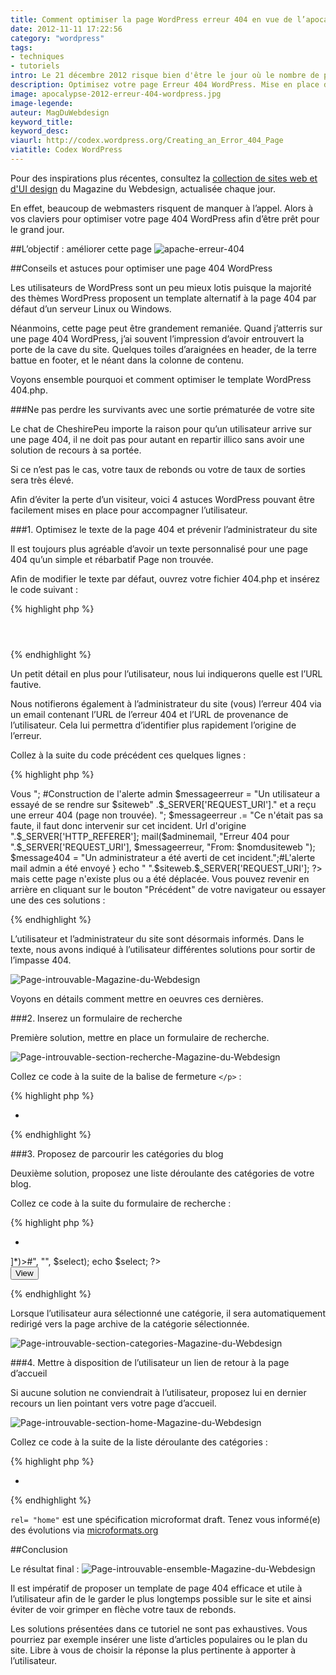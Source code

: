 ```yaml
---
title: Comment optimiser la page WordPress erreur 404 en vue de l’apocalypse
date: 2012-11-11 17:22:56
category: "wordpress"
tags:
- techniques
- tutoriels
intro: Le 21 décembre 2012 risque bien d'être le jour où le nombre de pages Erreur 404 soit le plus élevé de toute l'histoire de l'humanité.
description: Optimisez votre page Erreur 404 WordPress. Mise en place de solutions de sorties pour l'utilisateur et notification par email à l'admin.
image: apocalypse-2012-erreur-404-wordpress.jpg
image-legende:
auteur: MagDuWebdesign
keyword_title:
keyword_desc:
viaurl: http://codex.wordpress.org/Creating_an_Error_404_Page
viatitle: Codex WordPress
---
```

<p class="panel radius">Pour des inspirations plus récentes, consultez la <a href="http://www.magazineduwebdesign.com/inspirations/ui-design/sites-web/">collection de sites web et d'UI design</a> du Magazine du Webdesign, actualisée chaque jour.</p>
En effet, beaucoup de webmasters risquent de manquer à l’appel. Alors à vos claviers pour optimiser votre page 404 WordPress afin d’être prêt pour le grand jour.

##L’objectif : améliorer cette page
![apache-erreur-404](https://s3-eu-west-1.amazonaws.com/mdw-images/large/apache-erreur-404.gif)

##Conseils et astuces pour optimiser une page 404 WordPress

Les utilisateurs de WordPress sont un peu mieux lotis puisque la majorité des thèmes WordPress proposent un template alternatif à la page 404 par défaut d’un serveur Linux ou Windows.

Néanmoins, cette page peut être grandement remaniée. Quand j’atterris sur une page 404 WordPress, j’ai souvent l’impression d’avoir entrouvert la porte de la cave du site. Quelques toiles d’araignées en header, de la terre battue en footer, et le néant dans la colonne de contenu.

Voyons ensemble pourquoi et comment optimiser le template WordPress 404.php.

###Ne pas perdre les survivants avec une sortie prématurée de votre site

Le chat de CheshirePeu importe la raison pour qu’un utilisateur arrive sur une page 404, il ne doit pas pour autant en repartir illico sans avoir une solution de recours à sa portée.

Si ce n’est pas le cas, votre taux de rebonds ou votre de taux de sorties sera très élevé.

Afin d’éviter la perte d’un visiteur, voici 4 astuces WordPress pouvant être facilement mises en place pour accompagner l’utilisateur.

###1. Optimisez le texte de la page 404 et prévenir l’administrateur du site

Il est toujours plus agréable d’avoir un texte personnalisé pour une page 404 qu’un simple et rébarbatif Page non trouvée.

Afin de modifier le texte par défaut, ouvrez votre fichier 404.php et insérez le code suivant :

{% highlight php %}
<header>
	<hgroup>
	  <h1 class="entry-title"><?php _e( 'Oups ! Il semblerait que vous soyez perdu(e)', 'twentyeleven' ); ?></h1>
	  <h2 class="entry-title-no-result"><?php _e( '☠ Page non-trouvé ☠', 'twentyeleven' ); ?></h2>
	</hgroup>
</header>
{% endhighlight %}

Un petit détail en plus pour l’utilisateur, nous lui indiquerons quelle est l’URL fautive.

Nous notifierons également à l’administrateur du site (vous) l’erreur 404 via un email contenant l’URL de l’erreur 404 et l’URL de provenance de l’utilisateur. Cela lui permettra d’identifier plus rapidement l’origine de l’erreur.

Collez à la suite du code précédent ces quelques lignes :

{% highlight php %}
<article id="post-0" class="post error404 hentry not-found">
  <div class="entry-content">
    <p>Vous
    <?php
    $adminemail = get_option('admin_email'); #Adresse email de l'administrateur WordPress
    $siteweb = get_bloginfo('url'); #URL du site Web
    $nomdusiteweb = get_bloginfo('name'); #Nom du site Web
    if (!isset($_SERVER['HTTP_REFERER'])) {
    #Mesage à l'utilisateur
    echo "avez essayé de vous rendre sur "; #construction du message
    $message404 = "Tout n'est pas perdu!";
    } elseif (isset($_SERVER['HTTP_REFERER'])) {
    #Proposition de solutions à l'utilisateur et envoi d'une alerte mail à l'administrateur
    echo "avez cliqué sur le lien <code>";
    #Construction de l'alerte admin
    $messageerreur = "Un utilisateur a essayé de se rendre sur $siteweb"
    .$_SERVER['REQUEST_URI']." et a reçu une erreur 404 (page non trouvée). ";
    $messageerreur .= "Ce n'était pas sa faute, il faut donc intervenir sur cet incident.
    Url d'origine ".$_SERVER['HTTP_REFERER'];
    mail($adminemail, "Erreur 404 pour ".$_SERVER['REQUEST_URI'],
    $messageerreur, "From: $nomdusiteweb <noreply@$siteweb>");
    $message404 = "Un administrateur a été averti de cet incident.";#L'alerte mail admin a été envoyé
    }
    echo " ".$siteweb.$_SERVER['REQUEST_URI']; ?></code>
    mais cette page n'existe plus ou a été déplacée. <?php echo $message404; ?> Vous pouvez revenir en arrière en cliquant sur le bouton "Précédent" de votre navigateur ou essayer une des ces solutions :
    </p>
  </div>
</article>
{% endhighlight %}

L’utilisateur et l’administrateur du site sont désormais informés. Dans le texte, nous avons indiqué à l’utilisateur différentes solutions pour sortir de l’impasse 404.

![Page-introuvable-Magazine-du-Webdesign](https://s3-eu-west-1.amazonaws.com/mdw-images/large/Page-introuvable-Magazine-du-Webdesign.jpg)

Voyons en détails comment mettre en oeuvres ces dernières.

###2. Inserez un formulaire de recherche

Première solution, mettre en place un formulaire de recherche.

![Page-introuvable-section-recherche-Magazine-du-Webdesign](https://s3-eu-west-1.amazonaws.com/mdw-images/large/Page-introuvable-section-recherche-Magazine-du-Webdesign.jpg)

Collez ce code à la suite de la balise de fermeture `</p>` :

{% highlight php %}
<ul>
  <li><?php _e( 'Effectuer une recherche :', 'twentyeleven' ); ?></li>
</ul>
<p><?php get_search_form(); ?></p>
{% endhighlight %}

###3. Proposez de parcourir les catégories du blog

Deuxième solution, proposez une liste déroulante des catégories de votre blog.

Collez ce code à la suite du formulaire de recherche :

{% highlight php %}
<ul>
  <li><?php _e( 'Parcourir nos catégories :', 'twentyeleven' ); ?></li>
</ul>
<p>
  <form action="<?php bloginfo('url'); ?>/" method="get">
    <div>
      <?php
      $select = wp_dropdown_categories('show_option_none=Sélectionner une catégorie&show_count=1&orderby=name&echo=0');
      $select = preg_replace("#<select([^>]*)>#", "<select$1 onchange='return this.form.submit()'>", $select);
      echo $select;
      ?>
      <noscript><div><input type="submit" value="View" /></div></noscript>
    </div>
  </form><!-- listecategories -->
</p>
{% endhighlight %}

Lorsque l’utilisateur aura sélectionné une catégorie, il sera automatiquement redirigé vers la page archive de la catégorie sélectionnée.

![Page-introuvable-section-categories-Magazine-du-Webdesign](https://s3-eu-west-1.amazonaws.com/mdw-images/large/Page-introuvable-section-categories-Magazine-du-Webdesign.jpg)

###4. Mettre à disposition de l’utilisateur un lien de retour à la page d’accueil

Si aucune solution ne conviendrait à l’utilisateur, proposez lui en dernier recours un lien pointant vers votre page d’accueil.

![Page-introuvable-section-home-Magazine-du-Webdesign](https://s3-eu-west-1.amazonaws.com/mdw-images/large/Page-introuvable-section-home-Magazine-du-Webdesign.jpg)

Collez ce code à la suite de la liste déroulante des catégories :

{% highlight php %}
<ul>
  <li>
  	<a href="<?php echo esc_url( home_url( '/' ) ); ?>" title="Retourner à la page d'accueil" rel="home"><?php _e( 'Se rendre à la page d\'accueil', 'twentyeleven' ); ?></a>
  	</li>
</ul>
{% endhighlight %}

`rel= "home"` est une spécification microformat draft. Tenez vous informé(e) des évolutions via [microformats.org](http://microformats.org/wiki/rel-home-fr)

##Conclusion

Le résultat final :
![Page-introuvable-ensemble-Magazine-du-Webdesign](https://s3-eu-west-1.amazonaws.com/mdw-images/large/Page-introuvable-ensemble-Magazine-du-Webdesign.jpg)

Il est impératif de proposer un template de page 404 efficace et utile à l’utilisateur afin de le garder le plus longtemps possible sur le site et ainsi éviter de voir grimper en flèche votre taux de rebonds.

Les solutions présentées dans ce tutoriel ne sont pas exhaustives. Vous pourriez par exemple insérer une liste d’articles populaires ou le plan du site. Libre à vous de choisir la réponse la plus pertinente à apporter à l’utilisateur.
